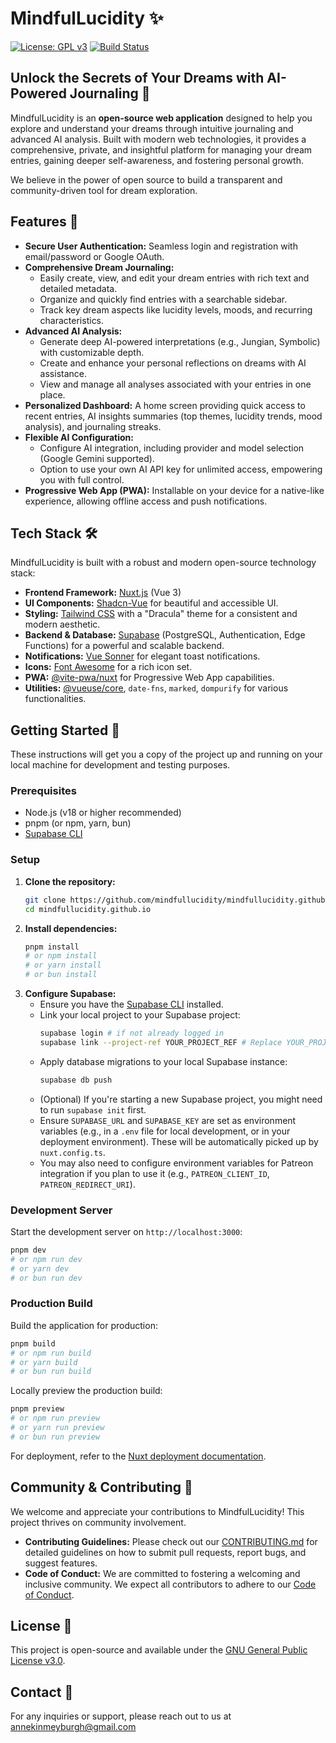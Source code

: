 # MindfulLucidity ✨

[![License: GPL v3](https://img.shields.io/badge/License-GPLv3-blue.svg)](https://www.gnu.org/licenses/gpl-3.0)
[![Build Status](https://github.com/mindfullucidity/mindfullucidity.github.io/actions/workflows/deploy.yml/badge.svg?branch=main)](https://github.com/mindfullucidity/mindfullucidity.github.io/actions/workflows/deploy.yml)

## Unlock the Secrets of Your Dreams with AI-Powered Journaling 🧠

MindfulLucidity is an **open-source web application** designed to help you explore and understand your dreams through intuitive journaling and advanced AI analysis. Built with modern web technologies, it provides a comprehensive, private, and insightful platform for managing your dream entries, gaining deeper self-awareness, and fostering personal growth.

We believe in the power of open source to build a transparent and community-driven tool for dream exploration.

## Features 🚀

*   **Secure User Authentication:** Seamless login and registration with email/password or Google OAuth.
*   **Comprehensive Dream Journaling:**
    *   Easily create, view, and edit your dream entries with rich text and detailed metadata.
    *   Organize and quickly find entries with a searchable sidebar.
    *   Track key dream aspects like lucidity levels, moods, and recurring characteristics.
*   **Advanced AI Analysis:**
    *   Generate deep AI-powered interpretations (e.g., Jungian, Symbolic) with customizable depth.
    *   Create and enhance your personal reflections on dreams with AI assistance.
    *   View and manage all analyses associated with your entries in one place.
*   **Personalized Dashboard:** A home screen providing quick access to recent entries, AI insights summaries (top themes, lucidity trends, mood analysis), and journaling streaks.
*   **Flexible AI Configuration:**
    *   Configure AI integration, including provider and model selection (Google Gemini supported).
    *   Option to use your own AI API key for unlimited access, empowering you with full control.
*   **Progressive Web App (PWA):** Installable on your device for a native-like experience, allowing offline access and push notifications.

## Tech Stack 🛠️

MindfulLucidity is built with a robust and modern open-source technology stack:

*   **Frontend Framework:** [Nuxt.js](https://nuxt.com/) (Vue 3)
*   **UI Components:** [Shadcn-Vue](https://www.shadcn-vue.com/) for beautiful and accessible UI.
*   **Styling:** [Tailwind CSS](https://tailwindcss.com/) with a "Dracula" theme for a consistent and modern aesthetic.
*   **Backend & Database:** [Supabase](https://supabase.com/) (PostgreSQL, Authentication, Edge Functions) for a powerful and scalable backend.
*   **Notifications:** [Vue Sonner](https://vue-sonner.vercel.app/) for elegant toast notifications.
*   **Icons:** [Font Awesome](https://fontawesome.com/) for a rich icon set.
*   **PWA:** [@vite-pwa/nuxt](https://vite-pwa-org.netlify.app/frameworks/nuxt.html) for Progressive Web App capabilities.
*   **Utilities:** [@vueuse/core](https://vueuse.org/), `date-fns`, `marked`, `dompurify` for various functionalities.

## Getting Started 🏁

These instructions will get you a copy of the project up and running on your local machine for development and testing purposes.

### Prerequisites

*   Node.js (v18 or higher recommended)
*   pnpm (or npm, yarn, bun)
*   [Supabase CLI](https://supabase.com/docs/guides/cli)

### Setup

1.  **Clone the repository:**
    ```bash
    git clone https://github.com/mindfullucidity/mindfullucidity.github.io.git
    cd mindfullucidity.github.io
    ```
2.  **Install dependencies:**
    ```bash
    pnpm install
    # or npm install
    # or yarn install
    # or bun install
    ```
3.  **Configure Supabase:**
    *   Ensure you have the [Supabase CLI](https://supabase.com/docs/guides/cli) installed.
    *   Link your local project to your Supabase project:
        ```bash
        supabase login # if not already logged in
        supabase link --project-ref YOUR_PROJECT_REF # Replace YOUR_PROJECT_REF with your Supabase Project ID
        ```
    *   Apply database migrations to your local Supabase instance:
        ```bash
        supabase db push
        ```
    *   (Optional) If you're starting a new Supabase project, you might need to run `supabase init` first.
    *   Ensure `SUPABASE_URL` and `SUPABASE_KEY` are set as environment variables (e.g., in a `.env` file for local development, or in your deployment environment). These will be automatically picked up by `nuxt.config.ts`.
    *   You may also need to configure environment variables for Patreon integration if you plan to use it (e.g., `PATREON_CLIENT_ID`, `PATREON_REDIRECT_URI`).

### Development Server

Start the development server on `http://localhost:3000`:

```bash
pnpm dev
# or npm run dev
# or yarn dev
# or bun run dev
```

### Production Build

Build the application for production:

```bash
pnpm build
# or npm run build
# or yarn build
# or bun run build
```

Locally preview the production build:

```bash
pnpm preview
# or npm run preview
# or yarn run preview
# or bun run preview
```

For deployment, refer to the [Nuxt deployment documentation](https://nuxt.com/docs/getting-started/deployment).

## Community & Contributing 🤝

We welcome and appreciate your contributions to MindfulLucidity! This project thrives on community involvement.

*   **Contributing Guidelines:** Please check out our [CONTRIBUTING.md](CONTRIBUTING.md) for detailed guidelines on how to submit pull requests, report bugs, and suggest features.
*   **Code of Conduct:** We are committed to fostering a welcoming and inclusive community. We expect all contributors to adhere to our [Code of Conduct](CODE_OF_CONDUCT.md).

## License 📜

This project is open-source and available under the [GNU General Public License v3.0](LICENSE.md).

## Contact 📧

For any inquiries or support, please reach out to us at annekinmeyburgh@gmail.com
